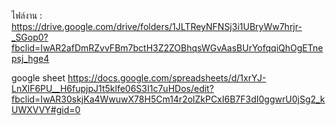 ไฟล์งาน : https://drive.google.com/drive/folders/1JLTReyNFNSj3i1UBryWw7hrjr-_SGop0?fbclid=IwAR2afDmRZvvFBm7bctH3Z2ZOBhqsWGvAasBUrYofqqiQhOgETnepsj_hge4


google sheet https://docs.google.com/spreadsheets/d/1xrYJ-LnXlF6PU__H6fupjpJ1t5klfe06S3I1c7uHDos/edit?fbclid=IwAR30skjKa4WwuwX78H5Cm14r2olZkPCxI6B7F3dI0ggwrU0jSg2_kUWXVVY#gid=0
